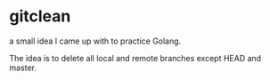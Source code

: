 # gitclean

a small idea I came up with to practice Golang. 

The idea is to delete all local and remote branches except HEAD and master. 
